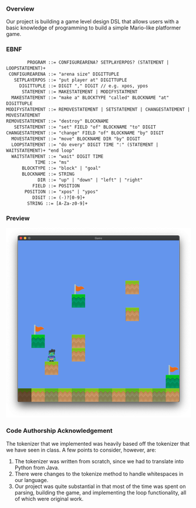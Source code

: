 ### Overview
Our project is building a game level design DSL that allows users with a basic knowledge of programming to build a simple Mario-like platformer game.

### EBNF
            PROGRAM ::= CONFIGUREARENA? SETPLAYERPOS? (STATEMENT | LOOPSTATEMENT)+
     CONFIGUREARENA ::= "arena size" DIGITTUPLE
       SETPLAYERPOS ::= "put player at" DIGITTUPLE
         DIGITTUPLE ::= DIGIT "," DIGIT // e.g. xpos, ypos
          STATEMENT ::= MAKESTATEMENT | MODIFYSTATMENT
      MAKESTATEMENT ::= "make a" BLOCKTYPE "called" BLOCKNAME "at" DIGITTUPLE
    MODIFYSTATEMENT ::= REMOVESTATEMENT | SETSTATEMENT | CHANGESTATEMENT | MOVESTATEMENT
    REMOVESTATEMENT ::= "destroy" BLOCKNAME
       SETSTATEMENT ::= "set" FIELD "of" BLOCKNAME "to" DIGIT
    CHANGESTATEMENT ::= "change" FIELD "of" BLOCKNAME "by" DIGIT
      MOVESTATEMENT ::= "move" BLOCKNAME DIR "by" DIGIT
      LOOPSTATEMENT ::= "do every" DIGIT TIME ":" (STATEMENT | WAITSTATEMENT)+ "end loop"
      WAITSTATEMENT ::= "wait" DIGIT TIME
               TIME ::= "ms"
          BLOCKTYPE ::= "block" | "goal"
          BLOCKNAME ::= STRING
                DIR ::= "up" | "down" | "left" | "right"
              FIELD ::= POSITION
           POSITION ::= "xpos" | "ypos"
              DIGIT ::= (-)?[0-9]+
            STRING ::= [A-Za-z0-9]+

### Preview
![Game Preview](/images/preview.png)

### Code Authorship Acknowledgement
The tokenizer that we implemented was heavily based off the tokenizer that we have seen in class.
A few points to consider, however, are:
1. The tokenizer was written from scratch, since we had to translate into Python from Java.
2. There were changes to the tokenize method to handle whitespaces in our language.
3. Our project was quite substantial in that most of the time was spent on parsing, building the game, and implementing the loop functionality, all of which were original work.
